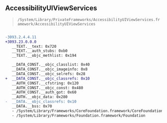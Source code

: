 ## AccessibilityUIViewServices

> `/System/Library/PrivateFrameworks/AccessibilityUIViewServices.framework/AccessibilityUIViewServices`

```diff

-3093.2.4.4.11
+3093.23.0.0.0
   __TEXT.__text: 0x720
   __TEXT.__auth_stubs: 0xb0
   __TEXT.__objc_methlist: 0x194

   __DATA_CONST.__objc_classlist: 0x40
   __DATA_CONST.__objc_imageinfo: 0x8
   __DATA_CONST.__objc_selrefs: 0x28
+  __DATA_CONST.__objc_classrefs: 0x10
   __AUTH_CONST.__cfstring: 0x120
   __AUTH_CONST.__objc_const: 0x480
   __AUTH_CONST.__auth_got: 0x60
   __AUTH.__objc_data: 0x280
-  __DATA.__objc_classrefs: 0x10
   __DATA.__bss: 0x70
   - /System/Library/Frameworks/CoreFoundation.framework/CoreFoundation
   - /System/Library/Frameworks/Foundation.framework/Foundation

```
